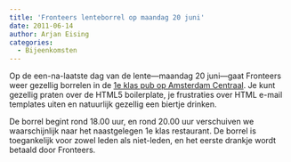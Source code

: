 ```yaml
---
title: 'Fronteers lenteborrel op maandag 20 juni'
date: 2011-06-14
author: Arjan Eising
categories:
  - Bijeenkomsten
---
```


Op de een-na-laatste dag van de lente—maandag 20 juni—gaat Fronteers weer gezellig borrelen in de [1e klas pub op Amsterdam Centraal](http://www.nedlook.nl/restauranteersteklas/eersteklas/pub.html). Je kunt gezellig praten over de HTML5 boilerplate, je frustraties over HTML e-mail templates uiten en natuurlijk gezellig een biertje drinken.

De borrel begint rond 18.00 uur, en rond 20.00 uur verschuiven we waarschijnlijk naar het naastgelegen 1e klas restaurant. De borrel is toegankelijk voor zowel leden als niet-leden, en het eerste drankje wordt betaald door Fronteers.
